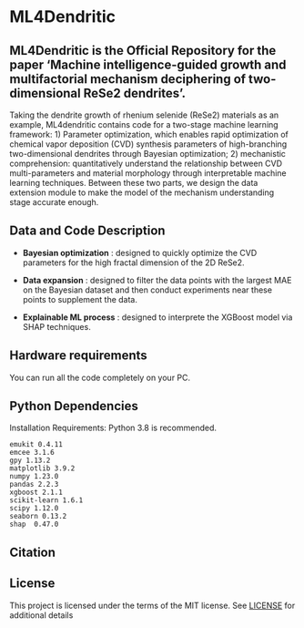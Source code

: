 # ML4Dendritic
## ML4Dendritic is the Official Repository for the paper ‘Machine intelligence-guided growth and multifactorial mechanism deciphering of two-dimensional ReSe2 dendrites’.
Taking the dendrite growth of rhenium selenide (ReSe2) materials as an example, ML4dendritic contains code for a two-stage machine learning framework: 1) Parameter optimization, which enables rapid optimization of chemical vapor deposition (CVD) synthesis parameters of high-branching two-dimensional dendrites through Bayesian optimization; 2) mechanistic comprehension: quantitatively understand the relationship between CVD multi-parameters and material morphology through interpretable machine learning techniques. Between these two parts, we design the data extension module to make the model of the mechanism understanding stage accurate enough.

## Data and Code Description
- **Bayesian optimization** : designed to quickly optimize the CVD parameters for the high fractal dimension of the 2D ReSe2.
* **Data expansion**  : designed to filter the data points with the largest MAE on the Bayesian dataset and then conduct experiments near these points to supplement the data.
+ **Explainable ML process** : designed to interprete the XGBoost model via SHAP techniques.

## Hardware requirements
You can run all the code completely on your PC.

## Python Dependencies

Installation Requirements:
Python 3.8 is recommended.
```
emukit 0.4.11
emcee 3.1.6
gpy 1.13.2
matplotlib 3.9.2
numpy 1.23.0
pandas 2.2.3
xgboost 2.1.1
scikit-learn 1.6.1
scipy 1.12.0
seaborn 0.13.2
shap  0.47.0

```
## Citation

## License
This project is licensed under the terms of the MIT license. See [LICENSE](https://github.com/csuhwq0421/ML4Dendritic/blob/main/LICENSE) for additional details
